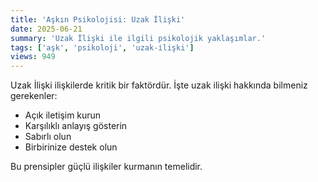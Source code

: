 ```yaml
---
title: 'Aşkın Psikolojisi: Uzak İlişki'
date: 2025-06-21
summary: 'Uzak İlişki ile ilgili psikolojik yaklaşımlar.'
tags: ['aşk', 'psikoloji', 'uzak-i̇lişki']
views: 949
---
```


Uzak İlişki ilişkilerde kritik bir faktördür. İşte uzak i̇lişki hakkında bilmeniz gerekenler:

- Açık iletişim kurun
- Karşılıklı anlayış gösterin
- Sabırlı olun
- Birbirinize destek olun

Bu prensipler güçlü ilişkiler kurmanın temelidir.